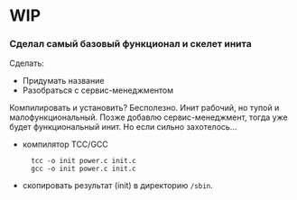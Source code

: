 # WIP
### Сделал самый базовый функционал и скелет инита


Сделать:
- Придумать название
- Разобраться с сервис-менеджментом

Компилировать и установить? Бесполезно. Инит рабочий, но тупой и малофункциональный.
Позже добавлю сервис-менеджмент, тогда уже будет функциональный инит.
Но если сильно захотелось...
- компилятор TCC/GCC

        tcc -o init power.c init.c
        gcc -o init power.c init.c
- скопировать результат (init) в директорию ```/sbin```.
